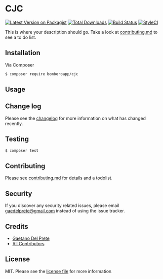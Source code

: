 # CJC

[![Latest Version on Packagist][ico-version]][link-packagist]
[![Total Downloads][ico-downloads]][link-downloads]
[![Build Status][ico-travis]][link-travis]
[![StyleCI][ico-styleci]][link-styleci]

This is where your description should go. Take a look at [contributing.md](contributing.md) to see a to do list.

## Installation

Via Composer

``` bash
$ composer require bomberoapp/cjc
```

## Usage

## Change log

Please see the [changelog](changelog.md) for more information on what has changed recently.

## Testing

``` bash
$ composer test
```

## Contributing

Please see [contributing.md](contributing.md) for details and a todolist.

## Security

If you discover any security related issues, please email gaedelprete@gmail.com instead of using the issue tracker.

## Credits

- [Gaetano Del Prete][link-author]
- [All Contributors][link-contributors]

## License

MIT. Please see the [license file](license.md) for more information.

[ico-version]: https://img.shields.io/packagist/v/bomberoapp/cjc.svg?style=flat-square
[ico-downloads]: https://img.shields.io/packagist/dt/bomberoapp/cjc.svg?style=flat-square
[ico-travis]: https://img.shields.io/travis/bomberoapp/cjc/master.svg?style=flat-square
[ico-styleci]: https://styleci.io/repos/12345678/shield

[link-packagist]: https://packagist.org/packages/bomberoapp/cjc
[link-downloads]: https://packagist.org/packages/bomberoapp/cjc
[link-travis]: https://travis-ci.org/bomberoapp/cjc
[link-styleci]: https://styleci.io/repos/12345678
[link-author]: https://github.com/bomberoapp
[link-contributors]: ../../contributors
